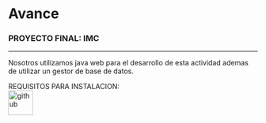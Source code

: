# Avance

### PROYECTO FINAL: IMC
-------
Nosotros utilizamos java web para el desarrollo de esta actividad ademas de utilizar un gestor de base de datos.

REQUISITOS PARA INSTALACION:
<br>
<a href="https://netbeans.apache.org/download/nb13/nb13.html"><img src="https://upload.wikimedia.org/wikipedia/commons/thumb/9/98/Apache_NetBeans_Logo.svg/1200px-Apache_NetBeans_Logo.svg.png" alt="github" border="0" height="50" /></a>




